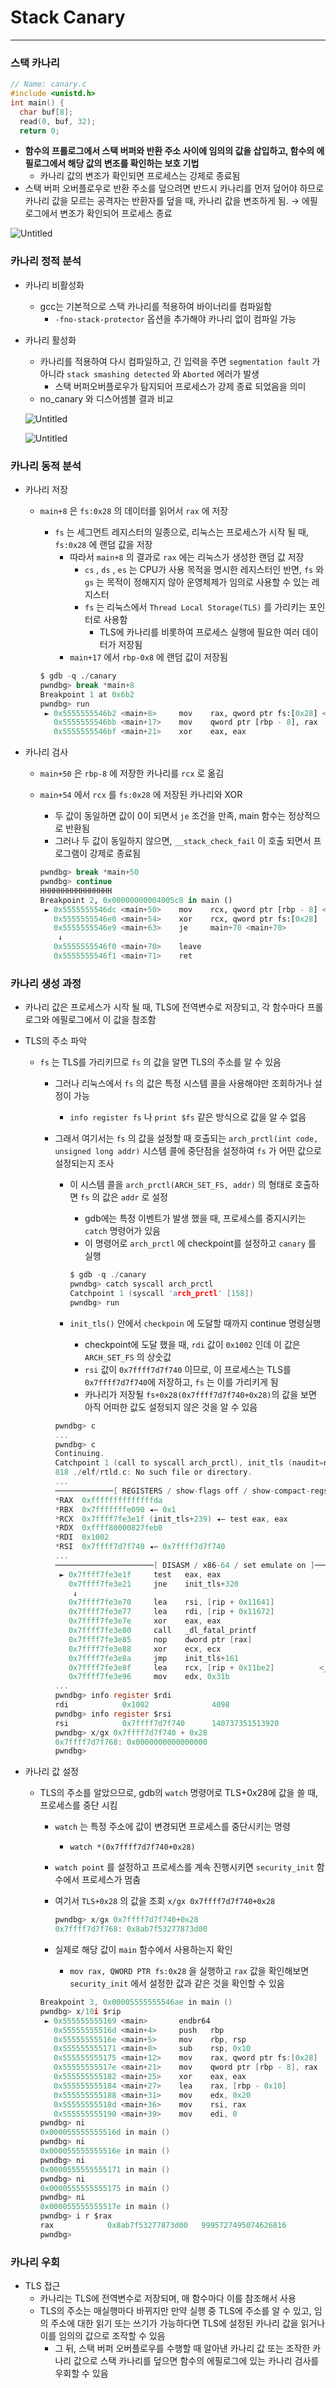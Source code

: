 # Stack Canary

---

### 스택 카나리

```c
// Name: canary.c
#include <unistd.h>
int main() {
  char buf[8];
  read(0, buf, 32);
  return 0;
```

- **함수의 프롤로그에서 스택 버퍼와 반환 주소 사이에 임의의 값을 삽입하고, 함수의 에필로그에서 해당 값의 변조를 확인하는 보호 기법**
    - 카나리 값의 변조가 확인되면 프로세스는 강제로 종료됨
- 스택 버퍼 오버플로우로 반환 주소를 덮으려면 반드시 카나리를 먼저 덮어야 하므로 카나리 값을 모르는 공격자는 반환자를 덮을 때, 카나리 값을 변조하게 됨. → 에필로그에서 변조가 확인되어 프로세스 종료

![Untitled](./Stack_Canary.assets/Untitled.png)

### 카나리 정적 분석

- 카나리 비활성화
    - gcc는 기본적으로 스택 카나리를 적용하여 바이너리를 컴파잃함
        - `-fno-stack-protector` 옵션을 추가해야 카나리 없이 컴파일 가능
- 카나리 활성화
    - 카나리를 적용하여 다시 컴파일하고, 긴 입력을 주면 `segmentation fault` 가 아니라 `stack smashing detected` 와 `Aborted` 에러가 발생
        - 스택 버퍼오버플로우가 탐지되어 프로세스가 강제 종료 되었음을 의미
    - no_canary 와 디스어셈블 결과 비교
    
    ![Untitled](./Stack_Canary.assets/Untitled%201.png)
    
    ![Untitled](./Stack_Canary.assets/Untitled%202.png)
    

### 카나리 동적 분석

- 카나리 저장
    - `main+8` 은 `fs:0x28` 의 데이터를 읽어서 `rax` 에 저장
        - `fs` 는 세그먼트 레지스터의 일종으로, 리눅스는 프로세스가 시작 될 때, `fs:0x28` 에 랜덤 값을 저장
            - 따라서 `main+8` 의 결과로 `rax` 에는 리눅스가 생성한 랜덤 값 저장
                - `cs` , `ds` , `es` 는 CPU가 사용 목적을 명시한 레지스터인 반면, `fs` 와 `gs` 는 목적이 정해지지 않아 운영체제가 임의로 사용할 수 있는 레지스터
                - `fs` 는 리눅스에서 `Thread Local Storage(TLS)` 를 가리키는 포인터로 사용함
                    - TLS에 카나리를 비롯하여 프로세스 실행에 필요한 여러 데이터가 저장됨
            - `main+17` 에서 `rbp-0x8` 에 랜덤 값이 저장됨
        
        ```python
        $ gdb -q ./canary
        pwndbg> break *main+8
        Breakpoint 1 at 0x6b2
        pwndbg> run
         ► 0x5555555546b2 <main+8>     mov    rax, qword ptr fs:[0x28] <0x5555555546aa>
           0x5555555546bb <main+17>    mov    qword ptr [rbp - 8], rax
           0x5555555546bf <main+21>    xor    eax, eax
        ```
    
- 카나리 검사
    - `main+50` 은 `rbp-8` 에 저장한 카나리를 `rcx` 로 옮김
    - `main+54` 에서 `rcx` 를 `fs:0x28` 에 저장된 카나리와 XOR
        - 두 값이 동일하면 값이 0이 되면서 `je` 조건을 만족, main 함수는 정상적으로 반환됨
        - 그러나 두 값이 동일하지 않으면, `__stack_check_fail` 이 호출 되면서 프로그램이 강제로 종료됨
        
        ```python
        pwndbg> break *main+50
        pwndbg> continue
        HHHHHHHHHHHHHHHH
        Breakpoint 2, 0x00000000004005c8 in main ()
         ► 0x5555555546dc <main+50>    mov    rcx, qword ptr [rbp - 8] <0x7ffff7af4191>
           0x5555555546e0 <main+54>    xor    rcx, qword ptr fs:[0x28]
           0x5555555546e9 <main+63>    je     main+70 <main+70>
            ↓
           0x5555555546f0 <main+70>    leave
           0x5555555546f1 <main+71>    ret
        ```
        

### 카나리 생성 과정

- 카나리 값은 프로세스가 시작 될 때, TLS에 전역변수로 저장되고, 각 함수마다 프롤로그와 에필로그에서 이 값을 참조함
- TLS의 주소 파악
    - `fs` 는 TLS를 가리키므로 `fs` 의 값을 알면 TLS의 주소를 알 수 있음
        - 그러나 리눅스에서 `fs` 의 값은 특정 시스템 콜을 사용해야만 조회하거나 설정이 가능
            - `info register fs` 나 `print $fs` 같은 방식으로 값을 알 수 없음
        - 그래서 여기서는 `fs` 의 값을 설정할 때 호출되는 `arch_prctl(int code, unsigned long addr)` 시스템 콜에 중단점을 설정하여 `fs` 가 어떤 값으로 설정되는지 조사
            - 이 시스템 콜을 `arch_prctl(ARCH_SET_FS, addr)` 의 형태로 호출하면 `fs` 의 값은 `addr` 로 설정
                - gdb에는 특정 이벤트가 발생 했을 때, 프로세스를 중지시키는 `catch` 명령어가 있음
                - 이 명령어로 `arch_prctl` 에 checkpoint를 설정하고 `canary` 를 실행
                
                ```c
                $ gdb -q ./canary
                pwndbg> catch syscall arch_prctl
                Catchpoint 1 (syscall 'arch_prctl' [158])
                pwndbg> run
                ```
                
            - `init_tls()` 안에서 `checkpoin` 에 도달할 때까지 continue 명령실행
                - checkpoint에 도달 했을 때, `rdi` 값이 `0x1002` 인데 이 값은 `ARCH_SET_FS` 의 상숫값
                - `rsi` 값이 `0x7ffff7d7f740` 이므로, 이 프로세스는 TLS를 `0x7ffff7d7f740`에 저장하고, `fs` 는 이를 가리키게 됨
                - 카나리가 저장될 `fs+0x28(0x7ffff7d7f740+0x28)`의 값을 보면 아직 어떠한 값도 설정되지 않은 것을 알 수 있음
            
            ```c
            pwndbg> c
            ...
            pwndbg> c
            Continuing.
            Catchpoint 1 (call to syscall arch_prctl), init_tls (naudit=naudit@entry=0) at ./elf/rtld.c:818
            818 ./elf/rtld.c: No such file or directory.
            ...
            ─────────────[ REGISTERS / show-flags off / show-compact-regs off ]─────────────
            *RAX  0xffffffffffffffda
            *RBX  0x7fffffffe090 ◂— 0x1
            *RCX  0x7ffff7fe3e1f (init_tls+239) ◂— test eax, eax
            *RDX  0xffff80000827feb0
            *RDI  0x1002
            *RSI  0x7ffff7d7f740 ◂— 0x7ffff7d7f740
            ...
            ──────────────────────[ DISASM / x86-64 / set emulate on ]──────────────────────
             ► 0x7ffff7fe3e1f     test   eax, eax
               0x7ffff7fe3e21     jne    init_tls+320                
                ↓
               0x7ffff7fe3e70     lea    rsi, [rip + 0x11641]
               0x7ffff7fe3e77     lea    rdi, [rip + 0x11672]
               0x7ffff7fe3e7e     xor    eax, eax
               0x7ffff7fe3e80     call   _dl_fatal_printf                <_dl_fatal_printf>
               0x7ffff7fe3e85     nop    dword ptr [rax]
               0x7ffff7fe3e88     xor    ecx, ecx
               0x7ffff7fe3e8a     jmp    init_tls+161                
               0x7ffff7fe3e8f     lea    rcx, [rip + 0x11be2]          <__pretty_function__.14>
               0x7ffff7fe3e96     mov    edx, 0x31b
            ...
            pwndbg> info register $rdi
            rdi            0x1002              4098
            pwndbg> info register $rsi
            rsi            0x7ffff7d7f740      140737351513920
            pwndbg> x/gx 0x7ffff7d7f740 + 0x28
            0x7ffff7d7f768: 0x0000000000000000
            pwndbg>
            ```
    
- 카나리 값 설정
    - TLS의 주소를 알았으므로, gdb의 `watch` 명령어로 TLS+0x28에 값을 쓸 때, 프로세스를 중단 시킴
        - `watch` 는 특정 주소에 값이 변경되면 프로세스를 중단시키는 명령
            - `watch *(0x7ffff7d7f740+0x28)`
        - `watch point` 를 설정하고 프로세스를 계속 진행시키면 `security_init` 함수에서 프로세스가 멈춤
        - 여기서 `TLS+0x28` 의 값을 조회 `x/gx 0x7ffff7d7f740+0x28`
          
            ```c
            pwndbg> x/gx 0x7ffff7d7f740+0x28
            0x7ffff7d7f768:	0x8ab7f53277873d00
            ```
            
        - 실제로 해당 값이 `main` 함수에서 사용하는지 확인
            - `mov rax, QWORD PTR fs:0x28` 을 실행하고 `rax` 값을 확인해보면 `security_init` 에서 설정한 값과 같은 것을 확인할 수 있음
        
        ```c
        Breakpoint 3, 0x00005555555546ae in main ()
        pwndbg> x/10i $rip
         ► 0x555555555169 <main>       endbr64
           0x55555555516d <main+4>     push   rbp
           0x55555555516e <main+5>     mov    rbp, rsp
           0x555555555171 <main+8>     sub    rsp, 0x10
           0x555555555175 <main+12>    mov    rax, qword ptr fs:[0x28]
           0x55555555517e <main+21>    mov    qword ptr [rbp - 8], rax
           0x555555555182 <main+25>    xor    eax, eax
           0x555555555184 <main+27>    lea    rax, [rbp - 0x10]
           0x555555555188 <main+31>    mov    edx, 0x20
           0x55555555518d <main+36>    mov    rsi, rax
           0x555555555190 <main+39>    mov    edi, 0
        pwndbg> ni
        0x000055555555516d in main ()
        pwndbg> ni
        0x000055555555516e in main ()
        pwndbg> ni
        0x0000555555555171 in main ()
        pwndbg> ni
        0x0000555555555175 in main ()
        pwndbg> ni
        0x000055555555517e in main ()
        pwndbg> i r $rax
        rax            0x8ab7f53277873d00	9995727495074626816
        pwndbg> 
        ```
        

### 카나리 우회

- TLS 접근
    - 카나리는 TLS에 전역변수로 저장되며, 매 함수마다 이를 참조해서 사용
    - TLS의 주소는 매실행마다 바뀌지만 만약 실행 중 TLS에 주소를 알 수 있고, 임의 주소에 대한 읽기 또는 쓰기가 가능하다면 TLS에 설정된 카나리 값을 읽거나 이를 임의의 값으로 조작할 수 있음
        - 그 뒤, 스택 버퍼 오버플로우를 수행할 때 알아낸 카나리 값 또는 조작한 카나리 값으로 스택 카나리를 덮으면 함수의 에필로그에 있는 카나리 검사를 우회할  수 있음